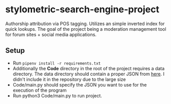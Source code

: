 # stylometric-search-engine-project


Authorship attribution via POS tagging. Utilizes an simple inverted index for quick lookups. The goal of the project being a moderation management tool for forum sites + social media applications.

## Setup 

* Run ```pipenv install -r requirements.txt```
* Additionally the **Code** directory in the root of the project requires a data directory. The data directory should contain a proper JSON from [here](https://files.pushshift.io/reddit/comments/). I didn't include it in the repository due to the large size
* Code/main.py should specify the JSON you want to use for the execution of the program
* Run python3 Code/main.py to run project.
